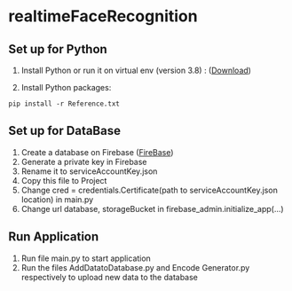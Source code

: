 # realtimeFaceRecognition
## Set up for Python
1. Install Python or run it on virtual env (version 3.8) : ([Download](https://www.python.org))

2. Install Python packages:
```
pip install -r Reference.txt
```
## Set up for DataBase
1. Create a database on Firebase ([FireBase](https://console.firebase.google.com/u/0/))
2. Generate a private key in Firebase
3. Rename it to serviceAccountKey.json
4. Copy this file to Project
5. Change cred = credentials.Certificate(path to serviceAccountKey.json location) in main.py
6. Change url database, storageBucket in firebase_admin.initialize_app(...)

## Run Application
1. Run file main.py to start application
2. Run the files AddDatatoDatabase.py and Encode Generator.py respectively to upload new data to the database
